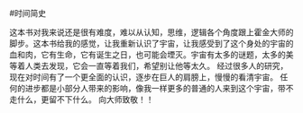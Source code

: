 #时间简史

这本书对我来说还是很有难度，难以从认知，思维，逻辑各个角度跟上霍金大师的脚步。这本书给我的感觉，让我重新认识了宇宙，让我感受到了这个身处的宇宙的血和肉，它有生命，它有诞生之日，也可能会堙灭。宇宙有太多的谜题，太多的美等着人类去发现，它会一直等着我们，希望别让他等太久。 经过很多人的研究，现在对时间有了一个更全面的认识，逐步在巨人的肩膀上，慢慢的看清宇宙。
任何的进步都是小部分人带来的影响，像我一样更多的普通的人来到这个宇宙，带不走什么，更留不下什么。
 向大师致敬！！